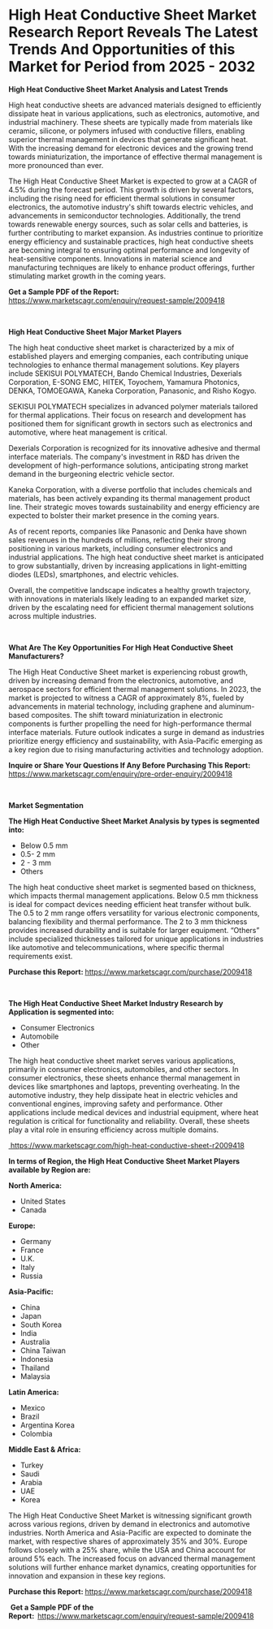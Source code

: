 <p><h1>High Heat Conductive Sheet Market Research Report Reveals The Latest Trends And Opportunities of this Market for Period from 2025 - 2032</h1></p><p><strong>High Heat Conductive Sheet Market Analysis and Latest Trends</strong></p>
<p><p>High heat conductive sheets are advanced materials designed to efficiently dissipate heat in various applications, such as electronics, automotive, and industrial machinery. These sheets are typically made from materials like ceramic, silicone, or polymers infused with conductive fillers, enabling superior thermal management in devices that generate significant heat. With the increasing demand for electronic devices and the growing trend towards miniaturization, the importance of effective thermal management is more pronounced than ever.</p><p>The High Heat Conductive Sheet Market is expected to grow at a CAGR of 4.5% during the forecast period. This growth is driven by several factors, including the rising need for efficient thermal solutions in consumer electronics, the automotive industry's shift towards electric vehicles, and advancements in semiconductor technologies. Additionally, the trend towards renewable energy sources, such as solar cells and batteries, is further contributing to market expansion. As industries continue to prioritize energy efficiency and sustainable practices, high heat conductive sheets are becoming integral to ensuring optimal performance and longevity of heat-sensitive components. Innovations in material science and manufacturing techniques are likely to enhance product offerings, further stimulating market growth in the coming years.</p></p>
<p><strong>Get a Sample PDF of the Report:&nbsp;</strong> <a href="https://www.marketscagr.com/enquiry/request-sample/2009418?utm_campaign=3105&utm_medium=2&utm_source=Github&utm_content=ia&utm_term=15042025&utm_id=high-heat-conductive-sheet">https://www.marketscagr.com/enquiry/request-sample/2009418</a></p>
<p>&nbsp;</p>
<p><strong>High Heat Conductive Sheet Major Market Players</strong></p>
<p><p>The high heat conductive sheet market is characterized by a mix of established players and emerging companies, each contributing unique technologies to enhance thermal management solutions. Key players include SEKISUI POLYMATECH, Bando Chemical Industries, Dexerials Corporation, E-SONG EMC, HITEK, Toyochem, Yamamura Photonics, DENKA, TOMOEGAWA, Kaneka Corporation, Panasonic, and Risho Kogyo.</p><p>SEKISUI POLYMATECH specializes in advanced polymer materials tailored for thermal applications. Their focus on research and development has positioned them for significant growth in sectors such as electronics and automotive, where heat management is critical.</p><p>Dexerials Corporation is recognized for its innovative adhesive and thermal interface materials. The company's investment in R&D has driven the development of high-performance solutions, anticipating strong market demand in the burgeoning electric vehicle sector.</p><p>Kaneka Corporation, with a diverse portfolio that includes chemicals and materials, has been actively expanding its thermal management product line. Their strategic moves towards sustainability and energy efficiency are expected to bolster their market presence in the coming years.</p><p>As of recent reports, companies like Panasonic and Denka have shown sales revenues in the hundreds of millions, reflecting their strong positioning in various markets, including consumer electronics and industrial applications. The high heat conductive sheet market is anticipated to grow substantially, driven by increasing applications in light-emitting diodes (LEDs), smartphones, and electric vehicles. </p><p>Overall, the competitive landscape indicates a healthy growth trajectory, with innovations in materials likely leading to an expanded market size, driven by the escalating need for efficient thermal management solutions across multiple industries.</p></p>
<p>&nbsp;</p>
<p><strong>What Are The Key Opportunities For High Heat Conductive Sheet Manufacturers?</strong></p>
<p><p>The High Heat Conductive Sheet market is experiencing robust growth, driven by increasing demand from the electronics, automotive, and aerospace sectors for efficient thermal management solutions. In 2023, the market is projected to witness a CAGR of approximately 8%, fueled by advancements in material technology, including graphene and aluminum-based composites. The shift toward miniaturization in electronic components is further propelling the need for high-performance thermal interface materials. Future outlook indicates a surge in demand as industries prioritize energy efficiency and sustainability, with Asia-Pacific emerging as a key region due to rising manufacturing activities and technology adoption.</p></p>
<p><strong>Inquire or Share Your Questions If Any Before Purchasing This Report:</strong> <a href="https://www.marketscagr.com/enquiry/pre-order-enquiry/2009418?utm_campaign=3105&utm_medium=2&utm_source=Github&utm_content=ia&utm_term=15042025&utm_id=high-heat-conductive-sheet">https://www.marketscagr.com/enquiry/pre-order-enquiry/2009418</a></p>
<p>&nbsp;</p>
<p><strong>Market Segmentation</strong></p>
<p><strong>The High Heat Conductive Sheet Market Analysis by types is segmented into:</strong></p>
<p><ul><li>Below 0.5 mm</li><li>0.5- 2 mm</li><li>2 - 3 mm</li><li>Others</li></ul></p>
<p><p>The high heat conductive sheet market is segmented based on thickness, which impacts thermal management applications. Below 0.5 mm thickness is ideal for compact devices needing efficient heat transfer without bulk. The 0.5 to 2 mm range offers versatility for various electronic components, balancing flexibility and thermal performance. The 2 to 3 mm thickness provides increased durability and is suitable for larger equipment. “Others” include specialized thicknesses tailored for unique applications in industries like automotive and telecommunications, where specific thermal requirements exist.</p></p>
<p><strong>Purchase this Report:&nbsp;</strong><a href="https://www.marketscagr.com/purchase/2009418?utm_campaign=3105&utm_medium=2&utm_source=Github&utm_content=ia&utm_term=15042025&utm_id=high-heat-conductive-sheet">https://www.marketscagr.com/purchase/2009418</a></p>
<p>&nbsp;</p>
<p><strong>The High Heat Conductive Sheet Market Industry Research by Application is segmented into:</strong></p>
<p><ul><li>Consumer Electronics</li><li>Automobile</li><li>Other</li></ul></p>
<p><p>The high heat conductive sheet market serves various applications, primarily in consumer electronics, automobiles, and other sectors. In consumer electronics, these sheets enhance thermal management in devices like smartphones and laptops, preventing overheating. In the automotive industry, they help dissipate heat in electric vehicles and conventional engines, improving safety and performance. Other applications include medical devices and industrial equipment, where heat regulation is critical for functionality and reliability. Overall, these sheets play a vital role in ensuring efficiency across multiple domains.</p></p>
<p><a href="https://www.marketscagr.com/high-heat-conductive-sheet-r2009418?utm_campaign=3105&utm_medium=2&utm_source=Github&utm_content=ia&utm_term=15042025&utm_id=high-heat-conductive-sheet">&nbsp;https://www.marketscagr.com/high-heat-conductive-sheet-r2009418</a></p>
<p><strong>In terms of Region, the High Heat Conductive Sheet Market Players available by Region are:</strong></p>
<p>
    <p> <strong> North America: </strong>
        <ul>
            <li>United States</li>
            <li>Canada</li>
        </ul>
        </p> 
    <p> <strong> Europe: </strong>
        <ul>
            <li>Germany</li>
            <li>France</li>
            <li>U.K.</li>
            <li>Italy</li>
            <li>Russia</li>
        </ul>
        </p> 
    <p> <strong> Asia-Pacific: </strong>
        <ul>
            <li>China</li>
            <li>Japan</li>
            <li>South Korea</li>
            <li>India</li>
            <li>Australia</li>
            <li>China Taiwan</li>
            <li>Indonesia</li>
            <li>Thailand</li>
            <li>Malaysia</li>
        </ul>
        </p> 
    <p> <strong> Latin America: </strong>
        <ul>
            <li>Mexico</li>
            <li>Brazil</li>
            <li>Argentina Korea</li>
            <li>Colombia</li>
        </ul>
        </p> 
    <p> <strong> Middle East & Africa: </strong>
        <ul>
            <li>Turkey</li>
            <li>Saudi</li>
            <li>Arabia</li>
            <li>UAE</li>
            <li>Korea</li>
        </ul>
    </p>
    </p>
<p><p>The High Heat Conductive Sheet Market is witnessing significant growth across various regions, driven by demand in electronics and automotive industries. North America and Asia-Pacific are expected to dominate the market, with respective shares of approximately 35% and 30%. Europe follows closely with a 25% share, while the USA and China account for around 5% each. The increased focus on advanced thermal management solutions will further enhance market dynamics, creating opportunities for innovation and expansion in these key regions.</p></p>
<p><strong>Purchase this Report: </strong><a href="https://www.marketscagr.com/purchase/2009418?utm_campaign=3105&utm_medium=2&utm_source=Github&utm_content=ia&utm_term=15042025&utm_id=high-heat-conductive-sheet">https://www.marketscagr.com/purchase/2009418</a></p>
<p>&nbsp;<strong>Get a Sample PDF of the Report:&nbsp;&nbsp;</strong><a href="https://www.marketscagr.com/enquiry/request-sample/2009418?utm_campaign=3105&utm_medium=2&utm_source=Github&utm_content=ia&utm_term=15042025&utm_id=high-heat-conductive-sheet">https://www.marketscagr.com/enquiry/request-sample/2009418</a></p>
<p><strong></strong></p>
<p><p></p><p></p><p></p></p>
